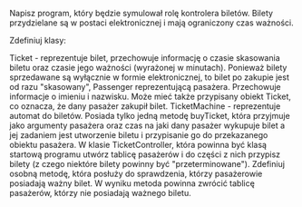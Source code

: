 Napisz program, który będzie symulował rolę kontrolera biletów. Bilety przydzielane są w postaci elektronicznej i mają ograniczony czas ważności.

Zdefiniuj klasy:

Ticket - reprezentuje bilet, przechowuje informację o czasie skasowania biletu oraz czasie jego ważności (wyrażonej w minutach). Ponieważ bilety sprzedawane są wyłącznie w formie elektronicznej, to bilet po zakupie jest od razu "skasowany",
Passenger reprezentującą pasażera. Przechowuje informacje o imieniu i nazwisku. Może mieć także przypisany obiekt Ticket, co oznacza, że dany pasażer zakupił bilet.
TicketMachine - reprezentuje automat do biletów. Posiada tylko jedną metodę buyTicket, która przyjmuje jako argumenty pasażera oraz czas na jaki dany pasażer wykupuje bilet a jej zadaniem jest utworzenie biletu i przypisanie go do przekazanego obiektu pasażera.
W klasie TicketController, która powinna być klasą startową programu utwórz tablicę pasażerów i do części z nich przypisz bilety (z czego niektóre bilety powinny być "przeterminowane"). Zdefiniuj osobną metodę, która posłuży do sprawdzenia, którzy pasażerowie posiadają ważny bilet. W wyniku metoda powinna zwrócić tablicę pasażerów, którzy nie posiadają ważnego biletu.

